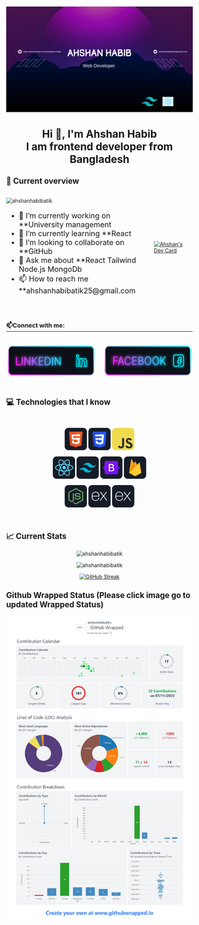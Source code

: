 [![MasterHead](https://raw.githubusercontent.com/ahshanhabibatik/ahshanhabibatik/main/github%20banner.png)](https://www.linkedin.com/in/ahshan-habib-aa72222a4/)

<h1 align="center">Hi 👋, I'm Ahshan Habib <br/>I am frontend developer from Bangladesh</h1>

 
<h2>👀 Current overview</h2>
 
<div style="display: flex; align-items: center; justify-content: space-between;">

 <div>
  <p align="left">
    <img src="https://komarev.com/ghpvc/?username=ahshanhabibatik&label=Profile%20views&color=0e75b6&style=flat" alt="ahshanhabibatik" />
  </p>

  <ul style="font-size: 20px;">
    <li>🔭 I’m currently working on **University management</li>
    <li>🌱 I’m currently learning **React</li>
    <li>👯 I’m looking to collaborate on **GitHub</li>
    <li>💬 Ask me about **React Tailwind Node.js MongoDb</li>
    <li>📫 How to reach me **ahshanhabibatik25@gmail.com</li>
  </ul>
</div>


 <a href="https://app.daily.dev/ahshan">
  <img height="300" width="250" src="https://api.daily.dev/devcards/f6f7afac6a2b4cfe9d819a78963e466d.png?r=vnb" alt="Ahshan's Dev Card"/>
</a>
</div>






<h3 align="left" style="margin-top: 50px; border-bottom: 1px solid black;">📫Connect with me:</h3> 

<br/>

<div align="center" style="display: flex; justify-content: center; gap: 20px; padding-bottom: 20px;">
  <a href="https://linkedin.com/in/ahshan-habib-aa72222a4" target="blank">
    <img width="300" height="90" src="https://raw.githubusercontent.com/ahshanhabibatik/ahshanhabibatik/main/Linkedin.png" alt="ahshan-habib-aa72222a4" />
  </a>

  <a href="https://fb.com/ahshanhabib.atik" target="blank">
    <img width="300" height="90" src="https://raw.githubusercontent.com/ahshanhabibatik/ahshanhabibatik/main/Facebook.png" alt="ahshanhabib.atik" />
  </a>
</div>




## 💻 Technologies that I know

<br>
<p align="center">
<img src="https://raw.githubusercontent.com/ahshanhabibatik/ahshanhabibatik/main/HTML.png"/>
<img src="https://raw.githubusercontent.com/ahshanhabibatik/ahshanhabibatik/main/css.png"/>
<img src="https://raw.githubusercontent.com/ahshanhabibatik/ahshanhabibatik/main/JavaScript.png"/>

</p>
<p align="center">
<img src="https://raw.githubusercontent.com/ahshanhabibatik/ahshanhabibatik/main/react%20(1).png"/>
<img src="https://raw.githubusercontent.com/ahshanhabibatik/ahshanhabibatik/main/tailwind.png"/>
<img src="https://raw.githubusercontent.com/ahshanhabibatik/ahshanhabibatik/main/Bootsrap.png"/>
<img src="https://raw.githubusercontent.com/ahshanhabibatik/ahshanhabibatik/main/firebase.png"/>
</p>
<p align="center">
<img src="https://raw.githubusercontent.com/ahshanhabibatik/ahshanhabibatik/main/node.png"/>
<img src="https://raw.githubusercontent.com/ahshanhabibatik/ahshanhabibatik/main/express.png"/>
<img src="https://raw.githubusercontent.com/ahshanhabibatik/ahshanhabibatik/main/express.png"/>
</p><br/>

## 📈 Current Stats
<p align="center">
  <img src="https://github-readme-stats.vercel.app/api/top-langs?username=ahshanhabibatik&show_icons=true&locale=en&layout=compact" alt="ahshanhabibatik" />
</p>

<p align="center">
  <img src="https://github-readme-stats.vercel.app/api?username=ahshanhabibatik&show_icons=true&locale=en" alt="ahshanhabibatik" />
</p>

<p align="center">
  <a href="https://git.io/streak-stats">
    <img src="https://github-readme-streak-stats.herokuapp.com?user=ahshanhabibatik%20&theme=tokyonight" alt="GitHub Streak" />
  </a>
</p>

## Github Wrapped Status (Please click image go to updated Wrapped Status)

[![GitHub Wrapped](https://raw.githubusercontent.com/ahshanhabibatik/ahshanhabibatik/main/github-wrapped%20(1).png)](https://www.githubwrapped.io/ahshanhabibatik)
